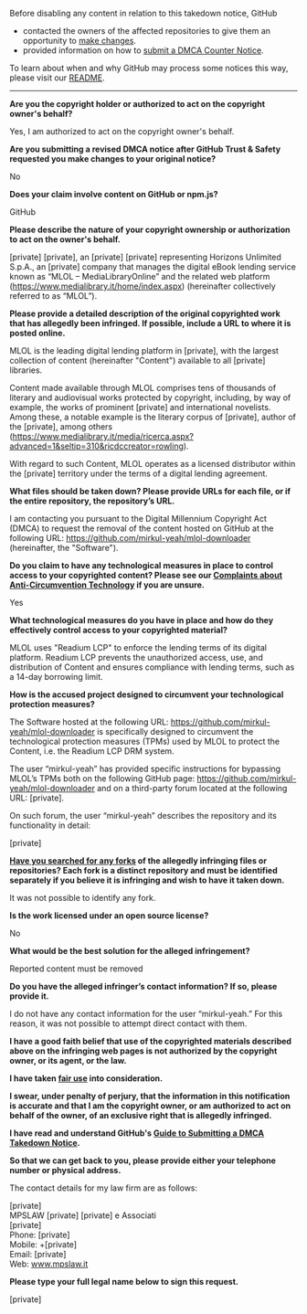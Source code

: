 Before disabling any content in relation to this takedown notice, GitHub
- contacted the owners of the affected repositories to give them an opportunity to [make changes](https://docs.github.com/en/github/site-policy/dmca-takedown-policy#a-how-does-this-actually-work).
- provided information on how to [submit a DMCA Counter Notice](https://docs.github.com/en/articles/guide-to-submitting-a-dmca-counter-notice).

To learn about when and why GitHub may process some notices this way, please visit our [README](https://github.com/github/dmca/blob/master/README.md#anatomy-of-a-takedown-notice).

---

**Are you the copyright holder or authorized to act on the copyright owner's behalf?**

Yes, I am authorized to act on the copyright owner's behalf.

**Are you submitting a revised DMCA notice after GitHub Trust & Safety requested you make changes to your original notice?**

No

**Does your claim involve content on GitHub or npm.js?**

GitHub

**Please describe the nature of your copyright ownership or authorization to act on the owner's behalf.**

[private] [private], an [private] [private] representing Horizons Unlimited S.p.A., an [private] company that manages the digital eBook lending service known as “MLOL – MediaLibraryOnline” and the related web platform (https://www.medialibrary.it/home/index.aspx) (hereinafter collectively referred to as “MLOL”).

**Please provide a detailed description of the original copyrighted work that has allegedly been infringed. If possible, include a URL to where it is posted online.**

MLOL is the leading digital lending platform in [private], with the largest collection of content (hereinafter "Content") available to all [private] libraries.

Content made available through MLOL comprises tens of thousands of literary and audiovisual works protected by copyright, including, by way of example, the works of prominent [private] and international novelists. Among these, a notable example is the literary corpus of [private], author of the [private], among others (https://www.medialibrary.it/media/ricerca.aspx?advanced=1&seltip=310&ricdccreator=rowling).

With regard to such Content, MLOL operates as a licensed distributor within the [private] territory under the terms of a digital lending agreement.

**What files should be taken down? Please provide URLs for each file, or if the entire repository, the repository’s URL.**

I am contacting you pursuant to the Digital Millennium Copyright Act (DMCA) to request the removal of the content hosted on GitHub at the following URL: https://github.com/mirkul-yeah/mlol-downloader (hereinafter, the "Software").

**Do you claim to have any technological measures in place to control access to your copyrighted content? Please see our <a href="https://docs.github.com/articles/guide-to-submitting-a-dmca-takedown-notice#complaints-about-anti-circumvention-technology">Complaints about Anti-Circumvention Technology</a> if you are unsure.**

Yes

**What technological measures do you have in place and how do they effectively control access to your copyrighted material?**

MLOL uses "Readium LCP" to enforce the lending terms of its digital platform. Readium LCP prevents the unauthorized access, use, and distribution of Content and ensures compliance with lending terms, such as a 14-day borrowing limit.

**How is the accused project designed to circumvent your technological protection measures?**

The Software hosted at the following URL: https://github.com/mirkul-yeah/mlol-downloader is specifically designed to circumvent the technological protection measures (TPMs) used by MLOL to protect the Content, i.e. the Readium LCP DRM system.

The user “mirkul-yeah” has provided specific instructions for bypassing MLOL’s TPMs both on the following GitHub page: https://github.com/mirkul-yeah/mlol-downloader and on a third-party forum located at the following URL:
[private].

On such forum, the user “mirkul-yeah” describes the repository and its functionality in detail:

[private]

**<a href="https://docs.github.com/articles/dmca-takedown-policy#b-what-about-forks-or-whats-a-fork">Have you searched for any forks</a> of the allegedly infringing files or repositories? Each fork is a distinct repository and must be identified separately if you believe it is infringing and wish to have it taken down.**

It was not possible to identify any fork.

**Is the work licensed under an open source license?**

No

**What would be the best solution for the alleged infringement?**

Reported content must be removed

**Do you have the alleged infringer’s contact information? If so, please provide it.**

I do not have any contact information for the user “mirkul-yeah.” For this reason, it was not possible to attempt direct contact with them.

**I have a good faith belief that use of the copyrighted materials described above on the infringing web pages is not authorized by the copyright owner, or its agent, or the law.**

**I have taken <a href="https://www.lumendatabase.org/topics/22">fair use</a> into consideration.**

**I swear, under penalty of perjury, that the information in this notification is accurate and that I am the copyright owner, or am authorized to act on behalf of the owner, of an exclusive right that is allegedly infringed.**

**I have read and understand GitHub's <a href="https://docs.github.com/articles/guide-to-submitting-a-dmca-takedown-notice/">Guide to Submitting a DMCA Takedown Notice</a>.**

**So that we can get back to you, please provide either your telephone number or physical address.**

The contact details for my law firm are as follows:

[private]  
MPSLAW [private] [private] e Associati  
[private]  
Phone: [private]  
Mobile: +[private]  
Email: [private]  
Web: www.mpslaw.it

**Please type your full legal name below to sign this request.**

[private]  
